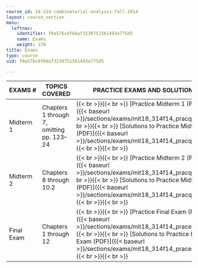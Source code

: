 ```yaml
---
course_id: 18-314-combinatorial-analysis-fall-2014
layout: course_section
menu:
  leftnav:
    identifier: f0a576c6f66af3230751561493e775d5
    name: Exams
    weight: 170
title: Exams
type: course
uid: f0a576c6f66af3230751561493e775d5

---
```


| EXAMS # | TOPICS COVERED | PRACTICE EXAMS AND SOLUTIONS |
| --- | --- | --- |
| Midterm 1 | Chapters 1 through 7, omitting pp. 123–24 |  {{< br >}}{{< br >}} [Practice Midterm 1 (PDF)]({{< baseurl >}}/sections/exams/mit18_314f14_pracq1) {{< br >}}{{< br >}} [Solutions to Practice Midterm 1 (PDF)]({{< baseurl >}}/sections/exams/mit18_314f14_pracq1sol) {{< br >}}{{< br >}}  |
| Midterm 2 | Chapters 8 through 10.2 |  {{< br >}}{{< br >}} [Practice Midterm 2 (PDF)]({{< baseurl >}}/sections/exams/mit18_314f14_pracq2) {{< br >}}{{< br >}} [Solutions to Practice Midterm 2 (PDF)]({{< baseurl >}}/sections/exams/mit18_314f14_pracq2sol) {{< br >}}{{< br >}}  |
| Final Exam | Chapters 1 through 12 |  {{< br >}}{{< br >}} [Practice Final Exam (PDF)]({{< baseurl >}}/sections/exams/mit18_314f14_pracexam) {{< br >}}{{< br >}} [Solutions to Practice Final Exam (PDF)]({{< baseurl >}}/sections/exams/mit18_314f14_pracexamsol) {{< br >}}{{< br >}}